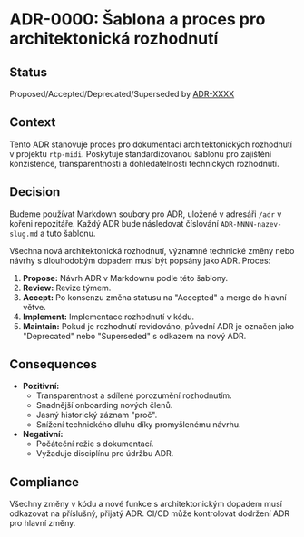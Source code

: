 # ADR-0000: Šablona a proces pro architektonická rozhodnutí

## Status

Proposed/Accepted/Deprecated/Superseded by [ADR-XXXX](./ADR-XXXX.md)

## Context

Tento ADR stanovuje proces pro dokumentaci architektonických rozhodnutí v projektu `rtp-midi`. Poskytuje standardizovanou šablonu pro zajištění konzistence, transparentnosti a dohledatelnosti technických rozhodnutí.

## Decision

Budeme používat Markdown soubory pro ADR, uložené v adresáři `/adr` v kořeni repozitáře. Každý ADR bude následovat číslování `ADR-NNNN-nazev-slug.md` a tuto šablonu.

Všechna nová architektonická rozhodnutí, významné technické změny nebo návrhy s dlouhodobým dopadem musí být popsány jako ADR. Proces:

1. **Propose:** Návrh ADR v Markdownu podle této šablony.
2. **Review:** Revize týmem.
3. **Accept:** Po konsenzu změna statusu na "Accepted" a merge do hlavní větve.
4. **Implement:** Implementace rozhodnutí v kódu.
5. **Maintain:** Pokud je rozhodnutí revidováno, původní ADR je označen jako "Deprecated" nebo "Superseded" s odkazem na nový ADR.

## Consequences

* **Pozitivní:**
    * Transparentnost a sdílené porozumění rozhodnutím.
    * Snadnější onboarding nových členů.
    * Jasný historický záznam "proč".
    * Snížení technického dluhu díky promyšlenému návrhu.
* **Negativní:**
    * Počáteční režie s dokumentací.
    * Vyžaduje disciplínu pro údržbu ADR.

## Compliance

Všechny změny v kódu a nové funkce s architektonickým dopadem musí odkazovat na příslušný, přijatý ADR. CI/CD může kontrolovat dodržení ADR pro hlavní změny. 